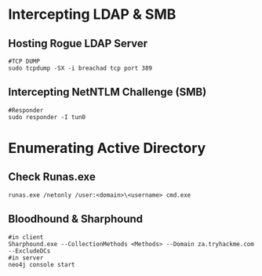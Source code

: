# Intercepting LDAP & SMB

## Hosting Rogue LDAP Server
```
#TCP DUMP
sudo tcpdump -SX -i breachad tcp port 389
```

## Intercepting NetNTLM Challenge (SMB)
```
#Responder
sudo responder -I tun0
```

# Enumerating Active Directory

## Check Runas.exe
```
runas.exe /netonly /user:<domain>\<username> cmd.exe
```
## Bloodhound & Sharphound
```
#in client
Sharphound.exe --CollectionMethods <Methods> --Domain za.tryhackme.com --ExcludeDCs
#in server
neo4j console start


